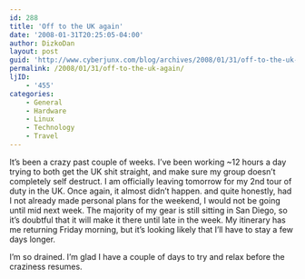 ```yaml
---
id: 288
title: 'Off to the UK again'
date: '2008-01-31T20:25:05-04:00'
author: DizkoDan
layout: post
guid: 'http://www.cyberjunx.com/blog/archives/2008/01/31/off-to-the-uk-again/'
permalink: /2008/01/31/off-to-the-uk-again/
ljID:
    - '455'
categories:
    - General
    - Hardware
    - Linux
    - Technology
    - Travel
---
```


It’s been a crazy past couple of weeks. I’ve been working ~12 hours a day trying to both get the UK shit straight, and make sure my group doesn’t completely self destruct. I am officially leaving tomorrow for my 2nd tour of duty in the UK. Once again, it almost didn’t happen. and quite honestly, had I not already made personal plans for the weekend, I would not be going until mid next week. The majority of my gear is still sitting in San Diego, so it’s doubtful that it will make it there until late in the week. My itinerary has me returning Friday morning, but it’s looking likely that I’ll have to stay a few days longer.

I’m so drained. I’m glad I have a couple of days to try and relax before the craziness resumes.